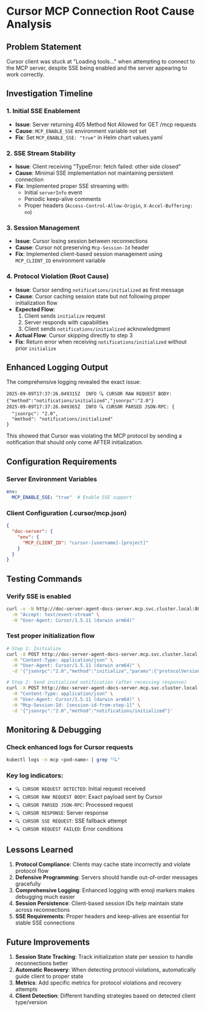 # Cursor MCP Connection Root Cause Analysis

## Problem Statement
Cursor client was stuck at "Loading tools..." when attempting to connect to the MCP server, despite SSE being enabled and the server appearing to work correctly.

## Investigation Timeline

### 1. Initial SSE Enablement
- **Issue**: Server returning 405 Method Not Allowed for GET /mcp requests
- **Cause**: `MCP_ENABLE_SSE` environment variable not set
- **Fix**: Set `MCP_ENABLE_SSE: "true"` in Helm chart values.yaml

### 2. SSE Stream Stability
- **Issue**: Client receiving "TypeError: fetch failed: other side closed"
- **Cause**: Minimal SSE implementation not maintaining persistent connection
- **Fix**: Implemented proper SSE streaming with:
  - Initial `serverInfo` event
  - Periodic keep-alive comments
  - Proper headers (`Access-Control-Allow-Origin`, `X-Accel-Buffering: no`)

### 3. Session Management
- **Issue**: Cursor losing session between reconnections
- **Cause**: Cursor not preserving `Mcp-Session-Id` header
- **Fix**: Implemented client-based session management using `MCP_CLIENT_ID` environment variable

### 4. Protocol Violation (Root Cause)
- **Issue**: Cursor sending `notifications/initialized` as first message
- **Cause**: Cursor caching session state but not following proper initialization flow
- **Expected Flow**:
  1. Client sends `initialize` request
  2. Server responds with capabilities
  3. Client sends `notifications/initialized` acknowledgment
- **Actual Flow**: Cursor skipping directly to step 3
- **Fix**: Return error when receiving `notifications/initialized` without prior `initialize`

## Enhanced Logging Output

The comprehensive logging revealed the exact issue:

```
2025-09-09T17:37:26.049315Z  INFO 🔍 CURSOR RAW REQUEST BODY: {"method":"notifications/initialized","jsonrpc":"2.0"}
2025-09-09T17:37:26.049365Z  INFO 🔍 CURSOR PARSED JSON-RPC: {
  "jsonrpc": "2.0",
  "method": "notifications/initialized"
}
```

This showed that Cursor was violating the MCP protocol by sending a notification that should only come AFTER initialization.

## Configuration Requirements

### Server Environment Variables
```yaml
env:
  MCP_ENABLE_SSE: "true"  # Enable SSE support
```

### Client Configuration (.cursor/mcp.json)
```json
{
  "doc-server": {
    "env": {
      "MCP_CLIENT_ID": "cursor-[username]-[project]"
    }
  }
}
```

## Testing Commands

### Verify SSE is enabled
```bash
curl -v -N http://doc-server-agent-docs-server.mcp.svc.cluster.local:80/mcp \
  -H "Accept: text/event-stream" \
  -H "User-Agent: Cursor/1.5.11 (darwin arm64)"
```

### Test proper initialization flow
```bash
# Step 1: Initialize
curl -X POST http://doc-server-agent-docs-server.mcp.svc.cluster.local:80/mcp \
  -H "Content-Type: application/json" \
  -H "User-Agent: Cursor/1.5.11 (darwin arm64)" \
  -d '{"jsonrpc":"2.0","method":"initialize","params":{"protocolVersion":"2025-06-18","capabilities":{},"clientInfo":{"name":"Cursor","version":"1.5.11"}},"id":1}'

# Step 2: Send initialized notification (after receiving response)
curl -X POST http://doc-server-agent-docs-server.mcp.svc.cluster.local:80/mcp \
  -H "Content-Type: application/json" \
  -H "User-Agent: Cursor/1.5.11 (darwin arm64)" \
  -H "Mcp-Session-Id: [session-id-from-step-1]" \
  -d '{"jsonrpc":"2.0","method":"notifications/initialized"}'
```

## Monitoring & Debugging

### Check enhanced logs for Cursor requests
```bash
kubectl logs -n mcp <pod-name> | grep "🔍"
```

### Key log indicators:
- `🔍 CURSOR REQUEST DETECTED`: Initial request received
- `🔍 CURSOR RAW REQUEST BODY`: Exact payload sent by Cursor
- `🔍 CURSOR PARSED JSON-RPC`: Processed request
- `🔍 CURSOR RESPONSE`: Server response
- `🔍 CURSOR SSE REQUEST`: SSE fallback attempt
- `🔍 CURSOR REQUEST FAILED`: Error conditions

## Lessons Learned

1. **Protocol Compliance**: Clients may cache state incorrectly and violate protocol flow
2. **Defensive Programming**: Servers should handle out-of-order messages gracefully
3. **Comprehensive Logging**: Enhanced logging with emoji markers makes debugging much easier
4. **Session Persistence**: Client-based session IDs help maintain state across reconnections
5. **SSE Requirements**: Proper headers and keep-alives are essential for stable SSE connections

## Future Improvements

1. **Session State Tracking**: Track initialization state per session to handle reconnections better
2. **Automatic Recovery**: When detecting protocol violations, automatically guide client to proper state
3. **Metrics**: Add specific metrics for protocol violations and recovery attempts
4. **Client Detection**: Different handling strategies based on detected client type/version

